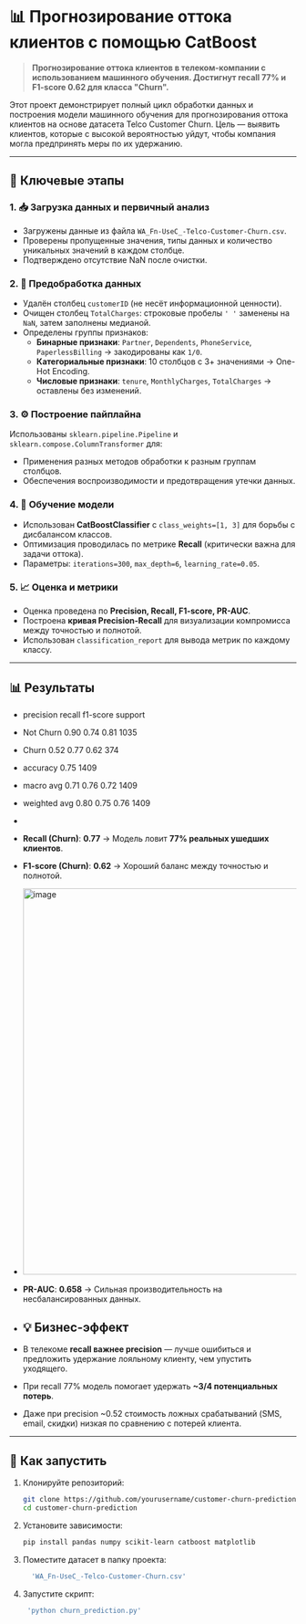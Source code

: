 # 📊 Прогнозирование оттока клиентов с помощью CatBoost

> **Прогнозирование оттока клиентов в телеком-компании с использованием машинного обучения. Достигнут recall 77% и F1-score 0.62 для класса "Churn".**

Этот проект демонстрирует полный цикл обработки данных и построения модели машинного обучения для прогнозирования оттока клиентов на основе датасета Telco Customer Churn. Цель — выявить клиентов, которые с высокой вероятностью уйдут, чтобы компания могла предпринять меры по их удержанию.

---

## 🔑 Ключевые этапы

### 1. 📥 Загрузка данных и первичный анализ
- Загружены данные из файла `WA_Fn-UseC_-Telco-Customer-Churn.csv`.
- Проверены пропущенные значения, типы данных и количество уникальных значений в каждом столбце.
- Подтверждено отсутствие NaN после очистки.

### 2. 🧹 Предобработка данных
- Удалён столбец `customerID` (не несёт информационной ценности).
- Очищен столбец `TotalCharges`: строковые пробелы `' '` заменены на `NaN`, затем заполнены медианой.
- Определены группы признаков:
  - **Бинарные признаки**: `Partner`, `Dependents`, `PhoneService`, `PaperlessBilling` → закодированы как `1/0`.
  - **Категориальные признаки**: 10 столбцов с 3+ значениями → One-Hot Encoding.
  - **Числовые признаки**: `tenure`, `MonthlyCharges`, `TotalCharges` → оставлены без изменений.

### 3. ⚙️ Построение пайплайна
Использованы `sklearn.pipeline.Pipeline` и `sklearn.compose.ColumnTransformer` для:
- Применения разных методов обработки к разным группам столбцов.
- Обеспечения воспроизводимости и предотвращения утечки данных.

### 4. 🤖 Обучение модели
- Использован **CatBoostClassifier** с `class_weights=[1, 3]` для борьбы с дисбалансом классов.
- Оптимизация проводилась по метрике **Recall** (критически важна для задачи оттока).
- Параметры: `iterations=300`, `max_depth=6`, `learning_rate=0.05`.

### 5. 📈 Оценка и метрики
- Оценка проведена по **Precision, Recall, F1-score, PR-AUC**.
- Построена **кривая Precision-Recall** для визуализации компромисса между точностью и полнотой.
- Использован `classification_report` для вывода метрик по каждому классу.

---

## 📊 Результаты
- precision recall f1-score support
- Not Churn 0.90 0.74 0.81 1035
- Churn 0.52 0.77 0.62 374

- accuracy 0.75 1409
- macro avg 0.71 0.76 0.72 1409
- weighted avg 0.80 0.75 0.76 1409
- 
-  **Recall (Churn)**: **0.77** → Модель ловит **77% реальных ушедших клиентов**.
- **F1-score (Churn)**: **0.62** → Хороший баланс между точностью и полнотой.
- <img width="959" height="677" alt="image" src="https://github.com/user-attachments/assets/14b4d2db-129c-4c76-99d2-7f00c011ca8c" />

- **PR-AUC**: **0.658** → Сильная производительность на несбалансированных данных.
- ## 💡 Бизнес-эффект

- В телекоме **recall важнее precision** — лучше ошибиться и предложить удержание лояльному клиенту, чем упустить уходящего.
- При recall 77% модель помогает удержать **~3/4 потенциальных потерь**.
- Даже при precision ~0.52 стоимость ложных срабатываний (SMS, email, скидки) низкая по сравнению с потерей клиента.

---

## 🚀 Как запустить

1. Клонируйте репозиторий:
   ```bash
   git clone https://github.com/yourusername/customer-churn-prediction.git
   cd customer-churn-prediction
2. Установите зависимости:
   ```bash
   pip install pandas numpy scikit-learn catboost matplotlib
3. Поместите датасет в папку проекта:
   ```bash
     'WA_Fn-UseC_-Telco-Customer-Churn.csv'
3. Запустите скрипт:
   ```bash
    'python churn_prediction.py'
